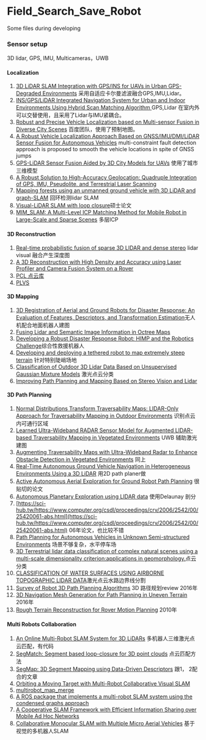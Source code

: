 # Field_Search_Save_Robot
Some files during developing

### Sensor setup
3D lidar, GPS, IMU, Multicameras，UWB
#### Localization 
1. [3D LiDAR SLAM Integration with GPS/INS for UAVs in Urban GPS-Degraded Environments](http://sci-hub.tw/10.2514/6.2017-0448) 采用自适应卡尔曼滤波融合GPS,IMU,Lidar。
2. [INS/GPS/LiDAR Integrated Navigation System for Urban and Indoor Environments Using Hybrid Scan Matching Algorithm ](https://www.mdpi.com/1424-8220/15/9/23286/pdf) GPS,Lidar 在室内外可以交替使用，且采用了Lidar与IMU紧耦合。
3. [Robust and Precise Vehicle Localization based on Multi-sensor Fusion in Diverse City Scenes](http://sci-hub.tw/10.1109/icra.2018.8461224) 百度团队，使用了预制地图。
4. [A Robust Vehicle Localization Approach Based on GNSS/IMU/DMI/LiDAR Sensor Fusion for Autonomous Vehicles](https://www.ncbi.nlm.nih.gov/pubmed/28926996) multi-constraint fault detection approach is proposed to smooth the vehicle locations in spite of GNSS jumps
5. [GPS-LiDAR Sensor Fusion Aided by 3D City Models for UAVs](https://pdfs.semanticscholar.org/7529/a44668100610c324b08310a37666ad791910.pdf) 使用了城市三维模型
6. [A Robust Solution to High-Accuracy Geolocation: Quadruple Integration of GPS, IMU, Pseudolite, and Terrestrial Laser Scanning](https://sci-hub.tw/10.1109/tim.2010.2050981)
7. [Mapping forests using an unmanned ground vehicle with 3D LiDAR and graph-SLAM](https://sci-hub.tw/https://www.sciencedirect.com/science/article/pii/S0168169917301631) 回环检测lidar SLAM
8. [Visual-LiDAR SLAM with loop closure](http://www.nada.kth.se/~ann/exjobb/yoshua_nava.pdf)硕士论文
9. [MIM_SLAM: A Multi-Level ICP Matching Method for Mobile Robot in Large-Scale and Sparse Scenes](http://scholar.google.com/scholar_url?url=https://www.mdpi.com/2076-3417/8/12/2432/pdf&hl=zh-CN&sa=X&d=8739146617895809254&scisig=AAGBfm2fkjIJo88IXVwXnOtV5j9VxFa5Zg&nossl=1&oi=scholaralrt&hist=3Pwx2kMAAAAJ:1517064718869459059:AAGBfm1Kl9JfeLhbdQRODVtfx-m4eUMwdA) 多层ICP 

#### 3D Reconstruction 
1. [Real-time probabilistic fusion of sparse 3D LIDAR and dense stereo](https://sci-hub.tw/https://ieeexplore.ieee.org/abstract/document/7759342/) lidar visual 融合产生深度图
2. [A 3D Reconstruction with High Density and Accuracy using Laser Profiler and Camera Fusion System on a Rover](http://www.cvl.iis.u-tokyo.ac.jp/data/uploads/papers/Ishikawa_Fusion_3DV2016.pdf)
3. [PCL 点云库](https://github.com/PointCloudLibrary/pcl)
4. [PLVS](https://www.luigifreda.com/research/plvs-an-open-source-rgb-d-and-stereo-slam-for-volumetric-reconstruction-and-3d-incremental-segmentation/)
#### 3D Mapping
1. [3D Registration of Aerial and Ground Robots for Disaster Response: An Evaluation of Features, Descriptors, and 
Transformation Estimation](https://sci-hub.tw/https://ieeexplore.ieee.org/abstract/document/8088136/)无人机配合地面机器人建图
2. [Fusing Lidar and Semantic Image Information in Octree Maps](http://www.araa.asn.au/acra/acra2017/papers/pap109s1-file1.pdf)
3. [Developing a Robust Disaster Response Robot: HIMP and the Robotics Challenge](https://sci-hub.tw/https://onlinelibrary.wiley.com/doi/abs/10.1002/rob.21696)综合性救援机器人
4. [Developing and deploying a tethered robot to map extremely steep terrain](https://sci-hub.tw/https://onlinelibrary.wiley.com/doi/abs/10.1002/rob.21813) 针对特别陡峭场地
5. [Classification of Outdoor 3D Lidar Data Based on Unsupervised Gaussian Mixture Models](https://sci-hub.tw/https://ieeexplore.ieee.org/abstract/document/7728040/) 激光点云分类
6. [Improving Path Planning and Mapping Based on Stereo Vision and Lidar ](https://sci-hub.tw/https://ieeexplore.ieee.org/abstract/document/4795550/)

#### 3D Path Planning 
1. [Normal Distributions Transform Traversability Maps: LIDAR-Only Approach for Traversability Mapping in Outdoor Environments](https://sci-hub.tw/https://onlinelibrary.wiley.com/doi/abs/10.1002/rob.21657) 识别点云内可通行区域
2. [Learned Ultra-Wideband RADAR Sensor Model for Augmented LIDAR-based Traversability Mapping in Vegetated Environments](https://sci-hub.tw/https://ieeexplore.ieee.org/abstract/document/7266662/) UWB 辅助激光建图
3. [Augmenting Traversability Maps with Ultra-Wideband Radar to Enhance Obstacle Detection in Vegetated Environments](https://sci-hub.tw/10.1109/iros.2013.6697101) 同上
4. [Real-Time Autonomous Ground Vehicle Navigation in Heterogeneous Environments Using a 3D LiDAR](https://sci-hub.tw/https://ieeexplore.ieee.org/abstract/document/8206083/) 用2D path planer做
5. [Active Autonomous Aerial Exploration for Ground Robot Path Planning](https://sci-hub.tw/https://ieeexplore.ieee.org/abstract/document/7812671/) 很贴切的论文
6. [Autonomous Planetary Exploration using LIDAR data](https://sci-hub.tw/https://ieeexplore.ieee.org/abstract/document/5152504/) 使用Delaunay 剖分
7. [https://sci-hub.tw/https://www.computer.org/csdl/proceedings/crv/2006/2542/00/25420061-abs.html](https://sci-hub.tw/https://www.computer.org/csdl/proceedings/crv/2006/2542/00/25420061-abs.html) 06年论文，也比较不错
8. [Path Planning for Autonomous Vehicles in Unknown Semi-structured Environments](https://sci-hub.tw/http://journals.sagepub.com/doi/abs/10.1177/0278364909359210) 场景不够复杂，水平停车场
9. [3D Terrestrial lidar data classification of complex natural scenes using a multi-scale dimensionality criterion:applications in geomorphology.](https://arxiv.org/pdf/1107.0550.pdf)点云分类
10. [CLASSIFICATION OF WATER SURFACES USING AIRBORNE TOPOGRAPHIC LIDAR DATA](https://www.int-arch-photogramm-remote-sens-spatial-inf-sci.net/XL-1-W1/321/2013/isprsarchives-XL-1-W1-321-2013.pdf)激光点云水路边界线分割
11. [Survey of Robot 3D Path Planning Algorithms](https://sci-hub.tw/10.1155/2016/7426913) 3D 路径规划review 2016年
12. [3D Navigation Mesh Generation for Path Planning in Uneven Terrain](https://jochen.sprickerhof.de/Sprickerhof_iav2016.pdf) 2016年
13. [Rough Terrain Reconstruction for Rover Motion Planning](https://sci-hub.tw/10.1109/crv.2010.32) 2010年
#### Multi Robots Collaboration
1. [An Online Multi-Robot SLAM System for 3D LiDARs](http://sci-hub.tw/10.1109/iros.2017.8202268) 多机器人三维激光点云匹配，有代码
2. [SegMatch: Segment based loop-closure for 3D point clouds](https://arxiv.org/pdf/1609.07720.pdf) 点云匹配方法
3. [SegMap: 3D Segment Mapping using Data-Driven Descriptors](http://www.roboticsproceedings.org/rss14/p03.pdf) 跟1， 2配合的文章
4. [Orbiting a Moving Target with Multi-Robot Collaborative Visual SLAM](https://www.cs.sfu.ca/~pingtan/Papers/rss_mvigro_2015.pdf) 
5. [multirobot_map_merge](http://wiki.ros.org/multirobot_map_merge)
6. [A ROS package that implements a multi-robot SLAM system using the condensed graphs approach](https://github.com/mtlazaro/cg_mrslam)
7. [A Cooperative SLAM Framework with Efficient Information Sharing over Mobile Ad Hoc Networks](http://ap.isr.uc.pt/archive/GMartins_dissertation_final.pdf)
8. [Collaborative Monocular SLAM with Multiple Micro Aerial Vehicles](https://www.ifi.uzh.ch/dam/jcr:9d6012bb-a1fe-4b8a-a54a-e0ead5e0f60e/IROS13_Forster_CSFM.pdf) 基于视觉的多机器人SLAM
